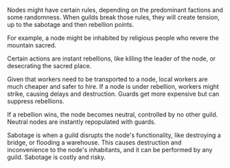 Nodes might have certain rules, depending on the predominant factions and some randomness. When guilds break those rules, they will create tension, up to the sabotage and then rebellion points.

For example, a node might be inhabited by religious people who revere the mountain sacred.

Certain actions are instant rebellions, like killing the leader of the node, or desecrating the sacred place.

Given that workers need to be transported to a node, local workers are much cheaper and safer to hire. If a node is under rebellion, workers might strike, causing delays and destruction. Guards get more expensive but can suppress rebellions.

If a rebellion wins, the node becomes neutral, controlled by no other guild. Neutral nodes are instantly repopulated with guards.

Sabotage is when a guild disrupts the node's functionality, like destroying a bridge, or flooding a warehouse. This causes destruction and inconvenience to the node's inhabitants, and it can be performed by any guild. Sabotage is costly and risky.
